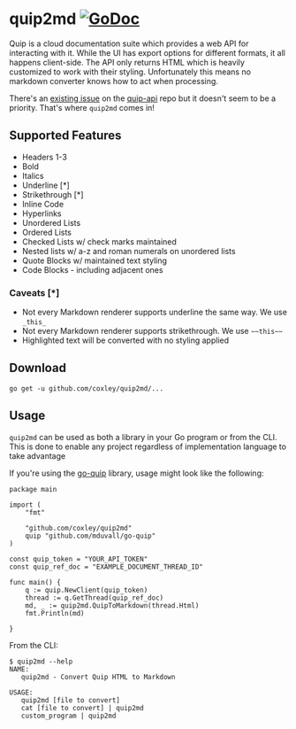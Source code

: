 # quip2md [![GoDoc](https://godoc.org/github.com/coxley/quip2md?status.svg)](https://godoc.org/github.com/coxley/quip2md)

Quip is a cloud documentation suite which provides a web API for interacting
with it. While the UI has export options for different formats, it all happens
client-side. The API only returns HTML which is heavily customized to work with
their styling. Unfortunately this means no markdown converter knows how to
act when processing.

There's an [existing issue](https://github.com/quip/quip-api/issues/8) on the
[quip-api](https://github.com/quip/quip-api/) repo but it doesn't seem to be a
priority. That's where `quip2md` comes in!

## Supported Features

* Headers 1-3
* Bold
* Italics
* Underline [*]
* Strikethrough [*]
* Inline Code
* Hyperlinks
* Unordered Lists
* Ordered Lists
* Checked Lists w/ check marks maintained
* Nested lists w/ a-z and roman numerals on unordered lists
* Quote Blocks w/ maintained text styling
* Code Blocks - including adjacent ones

### Caveats [*]
* Not every Markdown renderer supports underline the same way. We use `_this_`
* Not every Markdown renderer supports strikethrough. We use `~~this~~`
* Highlighted text will be converted with no styling applied

## Download

```shell
go get -u github.com/coxley/quip2md/...
```

## Usage

`quip2md` can be used as both a library in your Go program or from the CLI.
This is done to enable any project regardless of implementation language to
take advantage

If you're using the [go-quip](https://github.com/mduvall/go-quip) library,
usage might look like the following:

```golang
package main

import (
	"fmt"

	"github.com/coxley/quip2md"
	quip "github.com/mduvall/go-quip"
)

const quip_token = "YOUR_API_TOKEN"
const quip_ref_doc = "EXAMPLE_DOCUMENT_THREAD_ID"

func main() {
	q := quip.NewClient(quip_token)
	thread := q.GetThread(quip_ref_doc)
	md, _ := quip2md.QuipToMarkdown(thread.Html)
	fmt.Println(md)

}
```


From the CLI:

```
$ quip2md --help
NAME:
   quip2md - Convert Quip HTML to Markdown

USAGE:
   quip2md [file to convert]
   cat [file to convert] | quip2md
   custom_program | quip2md

```
